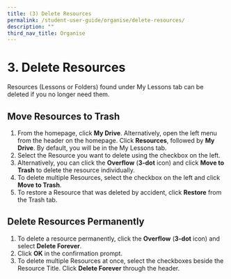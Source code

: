 ```yaml
---
title: (3) Delete Resources
permalink: /student-user-guide/organise/delete-resources/
description: ""
third_nav_title: Organise
---
```

<h1>3. Delete Resources</h1>
<p>Resources (Lessons or Folders) found under My Lessons tab can be deleted if you no longer need them.</p>
		
<h2>Move Resources to Trash</h2>
<ol>
  <li>From the homepage, click <strong>My Drive</strong>. Alternatively, open the left menu from the header on the homepage. Click <strong>Resources</strong>, followed by <strong>My Drive</strong>. By default, you will be in the My Lessons tab.</li>
  <li>Select the Resource you want to delete using the checkbox on the left.</li>
  <li>Alternatively, you can click the <strong>Overflow</strong> (<strong>3-dot</strong> icon) and click <strong>Move to Trash</strong> to delete the resource individually.</li>
  <li>To delete multiple Resources, select the checkbox on the left and click <strong>Move to Trash</strong>.</li>
  <li>To restore a Resource that was deleted by accident, click <strong>Restore</strong> from the Trash tab.</li>
</ol>

<h2>Delete Resources Permanently</h2>

<ol>
  <li>To delete a resource permanently, click the <strong>Overflow</strong> (<strong>3-dot</strong> icon) and select <strong>Delete Forever</strong>.</li>
  <li>Click <strong>OK</strong> in the confirmation prompt.</li>
  <li>To delete multiple Resources at once, select the checkboxes beside the Resource Title. Click <strong>Delete Forever</strong> through the header.</li>
</ol>
